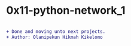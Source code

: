 # 0x11-python-network_1

```diff

+ Done and moving unto next projects.
+ Author: Olanipekun Hikmah Kikelomo 

```
